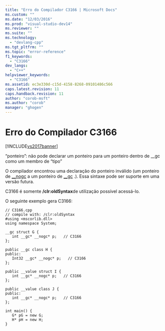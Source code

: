 ```yaml
---
title: "Erro do Compilador C3166 | Microsoft Docs"
ms.custom: ""
ms.date: "12/03/2016"
ms.prod: "visual-studio-dev14"
ms.reviewer: ""
ms.suite: ""
ms.technology: 
  - "devlang-cpp"
ms.tgt_pltfrm: ""
ms.topic: "error-reference"
f1_keywords: 
  - "C3166"
dev_langs: 
  - "C++"
helpviewer_keywords: 
  - "C3166"
ms.assetid: ec3e330d-c15d-4158-8268-09101486c566
caps.latest.revision: 11
caps.handback.revision: 11
author: "corob-msft"
ms.author: "corob"
manager: "ghogen"
---
```

# Erro do Compilador C3166
[!INCLUDE[vs2017banner](../../assembler/inline/includes/vs2017banner.md)]

“ponteiro”: não pode declarar um ponteiro para um ponteiro dentro de \_\_gc como um membro de “tipo”  
  
 O compilador encontrou uma declaração do ponteiro inválido \(um ponteiro de [\_\_nogc](../../misc/nogc.md) a um ponteiro de [\_\_gc](../Topic/__gc.md) .\).  Essa sintaxe pode ser suporte em uma versão futura.  
  
 C3166 é somente **\/clr:oldSyntax**de utilização possível acessá\-lo.  
  
 O seguinte exemplo gera C3166:  
  
```  
// C3166.cpp  
// compile with: /clr:oldSyntax  
#using <mscorlib.dll>  
using namespace System;  
  
__gc struct G {  
   int __gc* __nogc* p;   // C3166  
};  
  
public __gc class H {  
public:  
   Int32 __gc* __nogc* p;   // C3166  
};  
  
public __value struct I {  
   int __gc* __nogc* p;   // C3166  
};  
  
public __value class J {  
public:  
   int __gc* __nogc* p;   // C3166  
};  
  
int main() {  
   G* pG = new G;  
   H* pH = new H;  
}  
```